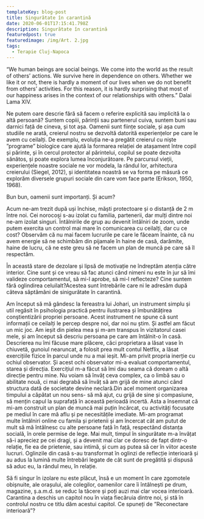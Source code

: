 ```yaml
---
templateKey: blog-post
title: Singurătate în carantină
date: 2020-06-01T17:15:41.798Z
description: Singurătate în carantină
featuredpost: true
featuredimage: /img/Art. 2.jpg
tags:
  - Terapie Cluj-Napoca
---
```

“We human beings are social beings. We come into the world as the result of others’ actions. We survive here in dependence on others. Whether we like it or not, there is hardly a moment of our lives when we do not benefit from others’ activities. For this reason, it is hardly surprising that most of our happiness arises in the context of our relationships with others.” Dalai Lama XIV.

Ne putem oare descrie fără să facem o referire explicită sau implicită la o altă persoană? Suntem copiii, părinții sau partenerul cuiva, suntem buni sau darnici față de cineva, și tot așa. Oamenii sunt ființe sociale, și așa cum studiile ne arată, creierul nostru se dezvoltă datorită experiențelor pe care le avem cu ceilalți. De exemplu, evoluția ne-a pregătit creierul cu niște ”programe” biologice care ajută la formarea relației de atașament între copil și părinte, și în cercul protector al părintelui, copilul se poate dezvolta sănătos, și poate explora lumea înconjurătoare. Pe parcursul vieții, experiențele noastre sociale ne vor modela, la rândul lor, arhitectura creierului (Siegel, 2012), și identitatea noastră se va forma pe măsură ce explorăm diversele grupuri sociale din care vom face parte (Erikson, 1950, 1968).

Bun bun, oamenii sunt importanți. Și acum?

Acum ne-am trezit după uși închise, măști protectoare și o distanță de 2 m între noi. Cei norocoși s-au izolat cu familia, partenerii, dar mulți dintre noi ne-am izolat singuri. Întâlnirile de grup au devenit întâlniri de zoom, unde putem exercita un control mai mare în comunicarea cu ceilalți, dar cu ce cost? Observăm că nu mai facem lucrurile pe care le făceam înainte, că nu avem energie să ne schimbăm din pijamale în haine de casă, darămite, haine de lucru, că ne este greu să ne facem un plan de muncă pe care să îl respectăm.

În această stare de dezolare și lipsă de motivație ne îndreptăm atenția către interior. Cine sunt și ce vreau să fac atunci când nimeni nu este în jur să îmi valideze comportamentul, să mi-l aprobe, să mi-l reflecteze? Cine suntem fără oglindirea celuilalt?Acestea sunt întrebările care ni le adresăm după câteva săptămâni de sinigurătate în carantină.

Am început să mă gândesc la fereastra lui Johari, un instrument simplu și util regăsit în psihologia practică pentru ilustrarea și îmbunătățirea conştientizării propriei persoane. Acest instrument ne spune că sunt informații ce ceilalți le percep despre noi, dar noi nu știm. Și astfel am făcut un mic joc. Am ieșit din pielea mea și m-am transpus în vizitatorul casei mele, și am început să descriu persoana pe care am întâlnit-o în casă. Descrierea nu îmi făcuse mare plăcere, căci proprietara a lăsat vase în chiuvetă, gunoiul nearuncat, a folosit prea mult contul Netflix, a lăsat exercițiile fizice în parcul unde nu a mai ieșit. Mi-am privit propria inerție cu ochiul observator. Și acest ochi observator mi-a evaluat comportamentul, starea și direcția. Exercițiul m-a făcut să îmi dau seama că doream o altă direcție pentru mine. Nu voiam să învăț ceva complex, ca o limbă sau o abilitate nouă, ci mai degrabă să învăț să am grijă de mine atunci când structura dată de societate devine neclară.Din acel moment organizarea timpului a căpătat un nou sens- să mă ajut, cu grijă de sine și compasiune, să mențin capul la suprafață în această perioadă incertă. Asta a însemnat că mi-am construit un plan de muncă mai puțin încărcat, cu activități focusate pe mediul în care mă aflu și pe necesitățile imediate. Mi-am programat multe întâlniri online cu famila și prietenii și am încercat cât am putut de mult să mă întâlnesc cu alte persoane față în față, respectând distanța socială, în orele permise de lege. Mai mult, timpul în singurătate m-a învățat să-i apreciez pe cei dragi, și a devenit mai clar ce doresc de fapt dintr-o relație, fie ea de prietenie, sau intimă, și cum aș putea să cer în viitor aceste lucruri. Oglinzile din casă s-au transformat în oglinzi de reflecție interioară și au adus la lumină multe întrebări legate de cât sunt de pregătită și dispusă să aduc eu, la rândul meu, în relație.

Să fi singur în izolare nu este plăcut, însă e un moment în care zgomotele obișnuite, ale orașului, ale colegilor, oamenilor care îi întâlnești pe drum, magazine, ș.a.m.d. se reduc la tăcere și poți auzi mai clar vocea interioară. Carantina a deschis un capitol nou în viața fiecăruia dintre noi, și stă în controlul nostru ce titlu dăm acestui capitol. Ce spuneți de ”Reconectare interioară”?
